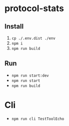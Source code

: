 # protocol-stats

## Install
1. `cp ./.env.dist ./env`
2. `npm i`
3. `npm run build`

## Run
* `npm run start:dev`
* `npm run start`
* `npm run build`

# Cli
* `npm run cli TestToolEcho`